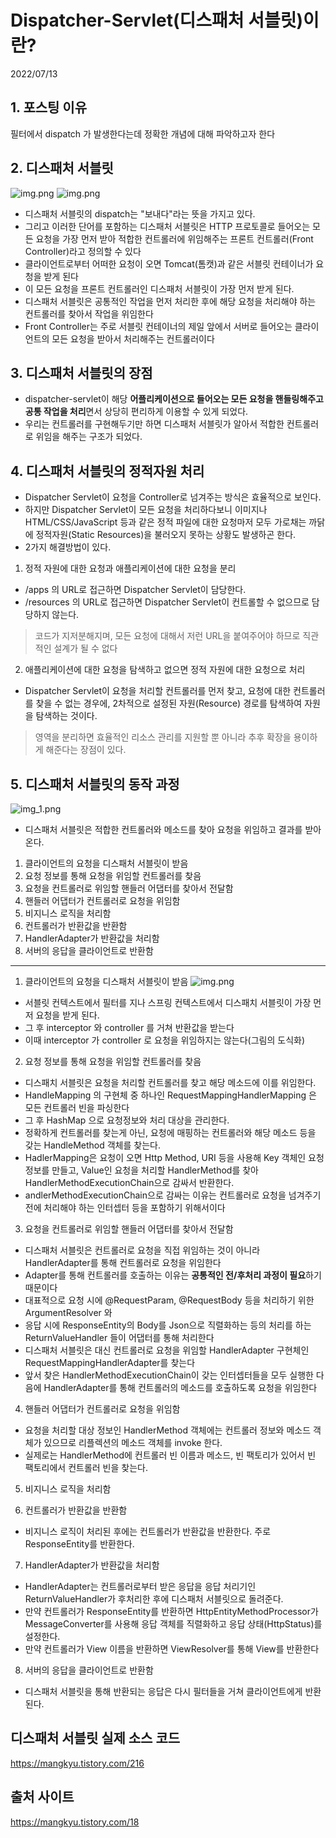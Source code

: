 # Dispatcher-Servlet(디스패처 서블릿)이란?
2022/07/13

## 1. 포스팅 이유
필터에서 dispatch 가 발생한다는데 정확한 개념에 대해 파악하고자 한다

## 2. 디스패처 서블릿
![img.png](../images/mvcreaueestlifecycle.png)
![img.png](../images/handler.png)
- 디스패처 서블릿의 dispatch는 "보내다"라는 뜻을 가지고 있다.
- 그리고 이러한 단어를 포함하는 디스패처 서블릿은 HTTP 프로토콜로 들어오는 모든 요청을 가장 먼저 받아 적합한 컨트롤러에 위임해주는 프론트 컨트롤러(Front Controller)라고 정의할 수 있다
- 클라이언트로부터 어떠한 요청이 오면 Tomcat(톰캣)과 같은 서블릿 컨테이너가 요청을 받게 된다
- 이 모든 요청을 프론트 컨트롤러인 디스패처 서블릿이 가장 먼저 받게 된다.
- 디스패처 서블릿은 공통적인 작업을 먼저 처리한 후에 해당 요청을 처리해야 하는 컨트롤러를 찾아서 작업을 위임한다
- Front Controller는 주로 서블릿 컨테이너의 제일 앞에서 서버로 들어오는 클라이언트의 모든 요청을 받아서 처리해주는 컨트롤러이다

## 3. 디스패처 서블릿의 장점
- dispatcher-servlet이 해당 **어플리케이션으로 들어오는 모든 요청을 핸들링해주고 공통 작업을 처리**면서 상당히 편리하게 이용할 수 있게 되었다.
- 우리는 컨트롤러를 구현해두기만 하면 디스패처 서블릿가 알아서 적합한 컨트롤러로 위임을 해주는 구조가 되었다.

## 4. 디스패처 서블릿의 정적자원 처리
- Dispatcher Servlet이 요청을 Controller로 넘겨주는 방식은 효율적으로 보인다.
- 하지만 Dispatcher Servlet이 모든 요청을 처리하다보니 이미지나 HTML/CSS/JavaScript 등과 같은 정적 파일에 대한 요청마저 모두 가로채는 까닭에 정적자원(Static Resources)을 불러오지 못하는 상황도 발생하곤 한다.
- 2가지 해결방법이 있다.

1. 정적 자원에 대한 요청과 애플리케이션에 대한 요청을 분리
- /apps 의 URL로 접근하면 Dispatcher Servlet이 담당한다.
- /resources 의 URL로 접근하면 Dispatcher Servlet이 컨트롤할 수 없으므로 담당하지 않는다.
> 코드가 지저분해지며, 모든 요청에 대해서 저런 URL을 붙여주어야 하므로 직관적인 설계가 될 수 없다
 
2. 애플리케이션에 대한 요청을 탐색하고 없으면 정적 자원에 대한 요청으로 처리
- Dispatcher Servlet이 요청을 처리할 컨트롤러를 먼저 찾고, 요청에 대한 컨트롤러를 찾을 수 없는 경우에, 2차적으로 설정된 자원(Resource) 경로를 탐색하여 자원을 탐색하는 것이다.
> 영역을 분리하면 효율적인 리소스 관리를 지원할 뿐 아니라 추후 확장을 용이하게 해준다는 장점이 있다.

## 5. 디스패처 서블릿의 동작 과정
![img_1.png](../images/dispatch.png)
- 디스패처 서블릿은 적합한 컨트롤러와 메소드를 찾아 요청을 위임하고 결과를 받아온다.

1. 클라이언트의 요청을 디스패처 서블릿이 받음
2. 요청 정보를 통해 요청을 위임할 컨트롤러를 찾음
3. 요청을 컨트롤러로 위임할 핸들러 어댑터를 찾아서 전달함
4. 핸들러 어댑터가 컨트롤러로 요청을 위임함
5. 비지니스 로직을 처리함
6. 컨트롤러가 반환값을 반환함
7. HandlerAdapter가 반환값을 처리함
8. 서버의 응답을 클라이언트로 반환함

---
1. 클라이언트의 요청을 디스패처 서블릿이 받음
![img.png](images/interceptor.png)
- 서블릿 컨텍스트에서 필터를 지나 스프링 컨텍스트에서 디스패치 서블릿이 가장 먼저 요청을 받게 된다.
- 그 후 interceptor 와 controller 를 거쳐 반환값을 받는다
- 이때 interceptor 가 controller 로 요청을 위임하지는 않는다(그림의 도식화)

2. 요청 정보를 통해 요청을 위임할 컨트롤러를 찾음
- 디스패치 서블릿은 요청을 처리할 컨트롤러를 찾고 해당 메소드에 이를 위임한다.
- HandleMapping 의 구현체 중 하나인 RequestMappingHandlerMapping 은 모든 컨트롤러 빈을 파싱한다
- 그 후 HashMap 으로 요청정보와 처리 대상을 관리한다.
- 정확하게 컨트롤러를 찾는게 아닌, 요청에 매핑하는 컨트롤러와 해당 메소드 등을 갖는 HandleMethod 객체를 찾는다.
- HadlerMapping은 요청이 오면 Http Method, URI 등을 사용해 Key 객체인 요청 정보를 만들고, Value인 요청을 처리할 HandlerMethod를 찾아 HandlerMethodExecutionChain으로 감싸서 반환한다.
- andlerMethodExecutionChain으로 감싸는 이유는 컨트롤러로 요청을 넘겨주기 전에 처리해야 하는 인터셉터 등을 포함하기 위해서이다

3. 요청을 컨트롤러로 위임할 핸들러 어댑터를 찾아서 전달함
- 디스패처 서블릿은 컨트롤러로 요청을 직접 위임하는 것이 아니라 HandlerAdapter를 통해 컨트롤러로 요청을 위임한다
- Adapter를 통해 컨트롤러를 호출하는 이유는 **공통적인 전/후처리 과정이 필요**하기 때문이다
- 대표적으로 요청 시에 @RequestParam, @RequestBody 등을 처리하기 위한 ArgumentResolver 와
- 응답 시에 ResponseEntity의 Body를 Json으로 직렬화하는 등의 처리를 하는 ReturnValueHandler 들이 어댑터를 통해 처리한다
- 디스패처 서블릿은 대신 컨트롤러로 요청을 위임할 HandlerAdapter 구현체인 RequestMappingHandlerAdapter를 찾는다
- 앞서 찾은 HandlerMethodExecutionChain이 갖는 인터셉터들을 모두 실행한 다음에 HandlerAdapter를 통해 컨트롤러의 메소드를 호출하도록 요청을 위임한다


4. 핸들러 어댑터가 컨트롤러로 요청을 위임함
- 요청을 처리할 대상 정보인 HandlerMethod 객체에는 컨트롤러 정보와 메소드 객체가 있으므로 리플렉션의 메소드 객체를 invoke 한다.
- 실제로는 HandlerMethod에 컨트롤러 빈 이름과 메소드, 빈 팩토리가 있어서 빈 팩토리에서 컨트롤러 빈을 찾는다.

5. 비지니스 로직을 처리함


6. 컨트롤러가 반환값을 반환함
- 비지니스 로직이 처리된 후에는 컨트롤러가 반환값을 반환한다. 주로 ResponseEntity를 반환한다.

7. HandlerAdapter가 반환값을 처리함 
- HandlerAdapter는 컨트롤러로부터 받은 응답을 응답 처리기인 ReturnValueHandler가 후처리한 후에 디스패처 서블릿으로 돌려준다.
- 만약 컨트롤러가 ResponseEntity를 반환하면 HttpEntityMethodProcessor가 MessageConverter를 사용해 응답 객체를 직렬화하고 응답 상태(HttpStatus)를 설정한다. 
- 만약 컨트롤러가 View 이름을 반환하면 ViewResolver를 통해 View를 반환한다

8. 서버의 응답을 클라이언트로 반환함
- 디스패처 서블릿을 통해 반환되는 응답은 다시 필터들을 거쳐 클라이언트에게 반환된다.

## 디스패처 서블릿 실제 소스 코드
https://mangkyu.tistory.com/216

## 출처 사이트
https://mangkyu.tistory.com/18
